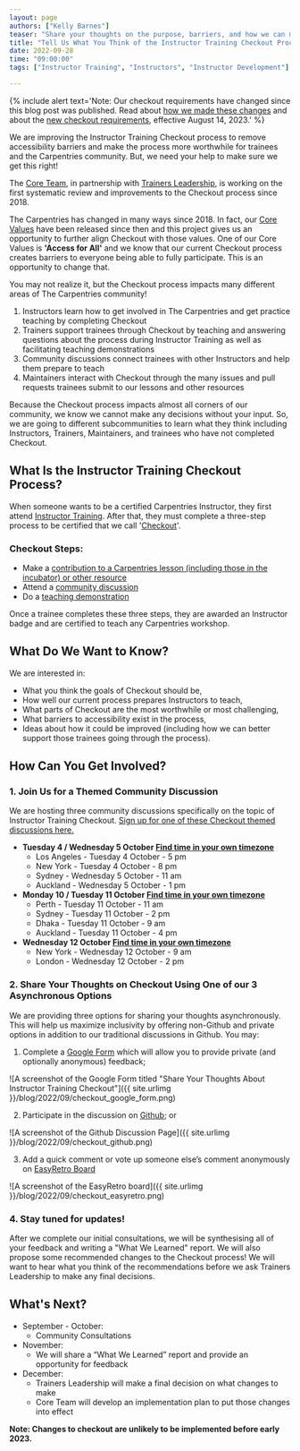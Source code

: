 ```yaml
---
layout: page
authors: ["Kelly Barnes"]
teaser: "Share your thoughts on the purpose, barriers, and how we can make it better."
title: "Tell Us What You Think of the Instructor Training Checkout Process"
date: 2022-09-28
time: "09:00:00"
tags: ["Instructor Training", "Instructors", "Instructor Development"]

---
```


{% include alert text='Note: Our checkout requirements have changed since this blog post was published. Read about [how we made these changes](/blog/2023/08/checkout_changes/) and about the [new checkout requirements](https://carpentries.github.io/instructor-training/checkout), effective August 14, 2023.' %}

We are improving the Instructor Training Checkout process to remove accessibility barriers and make the process more worthwhile for trainees and the Carpentries community. But, we need your help to make sure we get this right!  

The [Core Team](https://carpentries.org/team/), in partnership with [Trainers Leadership](https://github.com/carpentries/trainers/blob/main/governance.md), is working on the first systematic review and improvements to the Checkout process since 2018.  

The Carpentries has changed in many ways since 2018. In fact, our [Core Values](https://carpentries.org/values/) have been released since then and this project gives us an opportunity to further align Checkout with those values. One of our Core Values is **'Access for All'** and we know that our current Checkout process creates barriers to everyone being able to fully participate. This is an opportunity to change that.

You may not realize it, but the Checkout process impacts many different areas of The Carpentries community! 

1. Instructors learn how to get involved in The Carpentries and get practice teaching by completing Checkout
2. Trainers support trainees through Checkout by teaching and answering questions about the process during Instructor Training as well as facilitating teaching demonstrations  
3. Community discussions connect trainees with other Instructors and help them prepare to teach
4. Maintainers interact with Checkout through the many issues and pull requests trainees submit to our lessons and other resources  

Because the Checkout process impacts almost all corners of our community, we know we cannot make any decisions without your input. So, we are going to different subcommunities to learn what they think including Instructors, Trainers, Maintainers, and trainees who have not completed Checkout. 

## What Is the Instructor Training Checkout Process?   
When someone wants to be a certified Carpentries Instructor, they first attend [Instructor Training](https://carpentries.github.io/instructor-training/). After that, they must complete a three-step process to be certified that we call '[Checkout](https://carpentries.github.io/instructor-training/checkout/)'.

### Checkout Steps:
- Make a [contribution to a Carpentries lesson (including those in the incubator) or other resource](https://carpentries.github.io/instructor-training/checkout/#1-lesson-contributions)
- Attend a [community discussion](https://carpentries.github.io/instructor-training/checkout/#2-community-discussion)
- Do a [teaching demonstration](https://carpentries.github.io/instructor-training/checkout/#3-teaching-demonstration)

Once a trainee completes these three steps, they are awarded an Instructor badge and are certified to teach any Carpentries workshop.

## What Do We Want to Know?
We are interested in: 
- What you think the goals of Checkout should be,
- How well our current process prepares Instructors to teach,
- What parts of Checkout are the most worthwhile or most challenging,  
- What barriers to accessibility exist in the process,
- Ideas about how it could be improved (including how we can better support those trainees going through the process).

## How Can You Get Involved?

### 1. Join Us for a Themed Community Discussion
We are hosting three community discussions specifically on the topic of Instructor Training Checkout. [Sign up for one of these Checkout themed discussions here.](https://docs.google.com/document/d/1aWxPQ7oUzz-yRLFA2eNrIeNEHvnDO9jtWHJdm5r1Mgo/) 

- **Tuesday 4 / Wednesday 5 October [Find time in your own timezone](https://www.timeanddate.com/worldclock/fixedtime.html?iso=20221005T00&p1=1440&ah=1)**
    - Los Angeles - Tuesday 4 October - 5 pm  
    - New York - Tuesday 4 October - 8 pm  
    - Sydney - Wednesday 5 October - 11 am 
    - Auckland - Wednesday 5 October - 1 pm 
- **Monday 10 / Tuesday 11  October [Find time in your own timezone](https://www.timeanddate.com/worldclock/fixedtime.html?iso=20221011T03&p1=1440&ah=1)**
    - Perth - Tuesday 11 October - 11 am 
    - Sydney - Tuesday 11 October  - 2 pm 
    - Dhaka - Tuesday 11 October - 9 am 
    - Auckland - Tuesday 11 October - 4 pm  
- **Wednesday 12 October [Find time in your own timezone](https://www.timeanddate.com/worldclock/fixedtime.html?iso=20221012T13&p1=1440&ah=1)**
    - New York - Wednesday 12 October - 9 am 
    - London - Wednesday 12 October - 2 pm 


### 2. Share Your Thoughts on Checkout Using One of our 3 Asynchronous Options 

We are providing three options for sharing your thoughts asynchronously. This will help us maximize inclusivity by offering non-Github and private options in addition to our traditional discussions in Github.
You may: 
1. Complete a [Google Form](https://forms.gle/gn1VcgAMzJLc8s6o7) which will allow you to provide private (and optionally anonymous) feedback;

![A screenshot of the Google Form titled "Share Your Thoughts About Instructor Training Checkout"]({{ site.urlimg }}/blog/2022/09/checkout_google_form.png)

2. Participate in the discussion on [Github](https://github.com/carpentries/instructor-training/discussions/categories/checkout-feedback); or

![A screenshot of the Github Discussion Page]({{ site.urlimg }}/blog/2022/09/checkout_github.png)

3. Add a quick comment or vote up someone else’s comment anonymously on [EasyRetro Board](https://easyretro.io/publicboard/MP5Xtbn640aN3P8Y6D9IzIDTn3B2/d71345b4-5a78-4b2e-b55d-cd4048123c12) 

![A screenshot of the EasyRetro board]({{ site.urlimg }}/blog/2022/09/checkout_easyretro.png)

### 4. Stay tuned for updates! 
After we complete our initial consultations, we will be synthesising all of your feedback and writing a "What We Learned" report. We will also propose some recommended changes to the Checkout process! We will want to hear what you think of the recommendations before we ask Trainers Leadership to make any final decisions. 

## What's Next? 

- September - October: 
    - Community Consultations 
- November: 
    - We will share a “What We Learned” report and provide an opportunity for feedback
- December: 
    - Trainers Leadership will make a final decision on what changes to make 
    - Core Team will develop an implementation plan to put those changes into effect
     
**Note: Changes to checkout are unlikely to be implemented before early 2023.**
